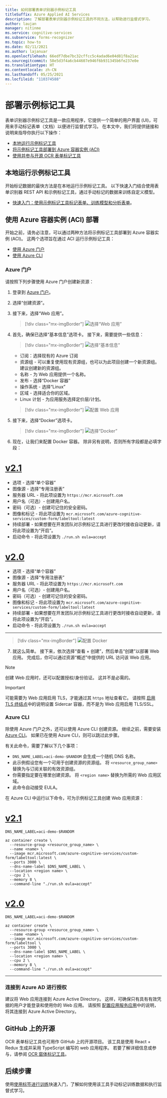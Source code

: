 ```yaml
---
title: 如何部署表单识别器示例标记工具
titleSuffix: Azure Applied AI Services
description: 了解部署表单识别器示例标记工具的不同方法，以帮助进行监督式学习。
author: laujan
manager: nitinme
ms.service: cognitive-services
ms.subservice: forms-recognizer
ms.topic: how-to
ms.date: 02/11/2021
ms.author: lajanuar
ms.openlocfilehash: 66edf7dbe7bc32cffcc5c4adad6e04d81f8a21ac
ms.sourcegitcommit: 58e5d3f4a6cb44607e946f6b931345b6fe237e0e
ms.translationtype: HT
ms.contentlocale: zh-CN
ms.lasthandoff: 05/25/2021
ms.locfileid: "110374588"
---
```

# <a name="deploy-the-sample-labeling-tool"></a>部署示例标记工具

表单识别器示例标记工具是一款应用程序，它提供一个简单的用户界面 (UI)，可用来手动标记表单（文档）以便进行监督式学习。 在本文中，我们将提供链接和说明来指导你执行以下操作：

* [本地运行示例标记工具](#run-the-sample-labeling-tool-locally)
* [将示例标记工具部署到 Azure 容器实例 (ACI)](#deploy-with-azure-container-instances-aci)
* [使用并参与开源 OCR 表单标记工具](#open-source-on-github)

## <a name="run-the-sample-labeling-tool-locally"></a>本地运行示例标记工具

开始标记数据的最快方法是在本地运行示例标记工具。 以下快速入门结合使用表单识别器 REST API 和示例标记工具，通过手动标记的数据来训练自定义模型。 

* [快速入门：使用示例标记工具标记表单、训练模型和分析表单](label-tool.md)。

## <a name="deploy-with-azure-container-instances-aci"></a>使用 Azure 容器实例 (ACI) 部署

开始之前，请务必注意，可以通过两种方法将示例标记工具部署到 Azure 容器实例 (ACI)。 这两个选项旨在通过 ACI 运行示例标记工具：

* [使用 Azure 门户](#azure-portal)
* [使用 Azure CLI](#azure-cli)

### <a name="azure-portal"></a>Azure 门户

请按照下列步骤使用 Azure 门户创建新资源： 

1. 登录到 [Azure 门户](https://portal.azure.com/signin/index/)。
2. 选择“创建资源”。 
3. 接下来，选择“Web 应用”。

   > [!div class="mx-imgBorder"]
   > ![选择“Web 应用”](./media/quickstarts/create-web-app.png)

4. 首先，确保已选择“基本信息”选项卡。 接下来，需要提供一些信息：

   > [!div class="mx-imgBorder"]
   > ![选择“基本信息”](./media/quickstarts/select-basics.png)
   * 订阅：选择现有的 Azure 订阅
   * 资源组 - 可以重复使用现有资源组，也可以为此项目创建一个新资源组。 建议创建新的资源组。
   * 名称 - 为 Web 应用提供一个名称。 
   * 发布 - 选择“Docker 容器”
   * 操作系统 - 选择“Linux”
   * 区域 - 选择适合你的区域。
   * Linux 计划 - 为应用服务选择定价层/计划。 

   > [!div class="mx-imgBorder"]
   > ![配置 Web 应用](./media/quickstarts/select-docker.png)

5. 接下来，选择“Docker”选项卡。

   > [!div class="mx-imgBorder"]
   > ![选择“Docker”](./media/quickstarts/select-docker.png)

6. 现在，让我们来配置 Docker 容器。 除非另有说明，否则所有字段都是必填字段：
<!-- markdownlint-disable MD025 -->
# <a name="v21"></a>[v2.1](#tab/v2-1)

* 选项 - 选择“单个容器”
* 图像源 - 选择“专用注册表” 
* 服务器 URL - 将此项设置为 `https://mcr.microsoft.com`
* 用户名（可选）- 创建用户名。 
* 密码（可选）- 创建可记住的安全密码。
* 图像和标记 - 将此项设置为 `mcr.microsoft.com/azure-cognitive-services/custom-form/labeltool:latest`
* 持续部署 - 如果想要在开发团队对示例标记工具进行更改时接收自动更新，请将此项设置为“开启”。
* 启动命令 - 将此项设置为 `./run.sh eula=accept`

# <a name="v20"></a>[v2.0](#tab/v2-0)  

* 选项 - 选择“单个容器”
* 图像源 - 选择“专用注册表” 
* 服务器 URL - 将此项设置为 `https://mcr.microsoft.com`
* 用户名（可选）- 创建用户名。 
* 密码（可选）- 创建可记住的安全密码。
* 图像和标记 - 将此项设置为 `mcr.microsoft.com/azure-cognitive-services/custom-form/labeltool:latest`
* 持续部署 - 如果想要在开发团队对示例标记工具进行更改时接收自动更新，请将此项设置为“开启”。
* 启动命令 - 将此项设置为 `./run.sh eula=accept`

 ---

   > [!div class="mx-imgBorder"]
   > ![配置 Docker](./media/quickstarts/configure-docker.png)

7. 就这么简单。 接下来，依次选择“查看 + 创建”，然后单击“创建”以部署 Web 应用。 完成后，你可以通过资源“概述”中提供的 URL 访问该 Web 应用。

> [!NOTE]
> 创建 Web 应用时，还可以配置授权/身份验证。 这并不是必需的。

> [!IMPORTANT]
> 可能需要为 Web 应用启用 TLS，才能通过其 `https` 地址查看它。 请按照 [启用 TLS 终结点](../../container-instances/container-instances-container-group-ssl.md)中的说明设置 Sidercar 容器，而不是为 Web 应用启用 TLS/SSL。
<!-- markdownlint-disable MD001 -->
### <a name="azure-cli"></a>Azure CLI

除使用 Azure 门户之外，还可以使用 Azure CLI 创建资源。 继续之前，需要安装 [Azure CLI](/cli/azure/install-azure-cli)。 如果已在使用 Azure CLI，则可以跳过此步骤。 

有关此命令，需要了解以下几个事项：

* `DNS_NAME_LABEL=aci-demo-$RANDOM` 会生成一个随机 DNS 名称。 
* 此示例假设您有一个可用于创建资源的资源组。 将 `<resource_group_name>` 替换为与订阅关联的有效资源组。 
* 你需要指定要在哪里创建资源。 将 `<region name>` 替换为所需的 Web 应用区域。
* 此命令自动接受 EULA。

在 Azure CLI 中运行以下命令，可为示例标记工具创建 Web 应用资源：

<!-- markdownlint-disable MD024 -->
# <a name="v21"></a>[v2.1](#tab/v2-1)

```azurecli
DNS_NAME_LABEL=aci-demo-$RANDOM

az container create \
  --resource-group <resource_group_name> \
  --name <name> \
  --image mcr.microsoft.com/azure-cognitive-services/custom-form/labeltool:latest \
  --ports 3000 \
  --dns-name-label $DNS_NAME_LABEL \
  --location <region name> \
  --cpu 2 \
  --memory 8 \
  --command-line "./run.sh eula=accept"

```

# <a name="v20"></a>[v2.0](#tab/v2-0)


```azurecli
DNS_NAME_LABEL=aci-demo-$RANDOM

az container create \
  --resource-group <resource_group_name> \
  --name <name> \
  --image mcr.microsoft.com/azure-cognitive-services/custom-form/labeltool \
  --ports 3000 \
  --dns-name-label $DNS_NAME_LABEL \
  --location <region name> \
  --cpu 2 \
  --memory 8 \
  --command-line "./run.sh eula=accept"
``` 


---

### <a name="connect-to-azure-ad-for-authorization"></a>连接到 Azure AD 进行授权

建议将 Web 应用连接到 Azure Active Directory。 这样，可确保只有具有有效凭据的用户才能登录和使用你的 Web 应用。 请按照 [配置应用服务应用](../../app-service/configure-authentication-provider-aad.md)中的说明，将其连接到 Azure Active Directory。

## <a name="open-source-on-github"></a>GitHub 上的开源

OCR 表单标记工具也可用作 GitHub 上的开源项目。 该工具是使用 React + Redux 生成并采用 TypeScript 编写的 web 应用程序。 若要了解详细信息或参与，请参阅 [OCR 窗体标记工具](https://github.com/microsoft/OCR-Form-Tools/blob/master/README.md)。

## <a name="next-steps"></a>后续步骤

使用[使用标签进行训练](label-tool.md)快速入门，了解如何使用该工具手动标记训练数据和执行监督式学习。